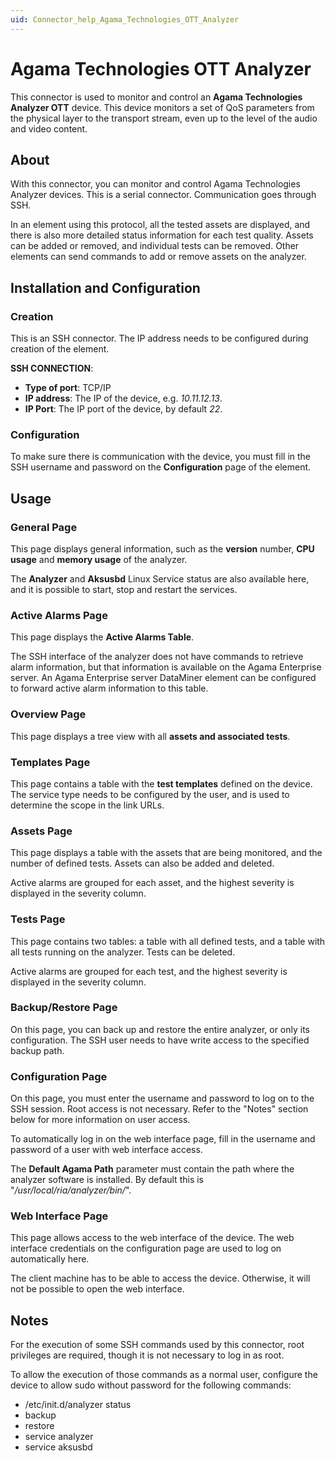 ```yaml
---
uid: Connector_help_Agama_Technologies_OTT_Analyzer
---
```


# Agama Technologies OTT Analyzer

This connector is used to monitor and control an **Agama Technologies Analyzer OTT** device. This device monitors a set of QoS parameters from the physical layer to the transport stream, even up to the level of the audio and video content.

## About

With this connector, you can monitor and control Agama Technologies Analyzer devices. This is a serial connector. Communication goes through SSH.

In an element using this protocol, all the tested assets are displayed, and there is also more detailed status information for each test quality. Assets can be added or removed, and individual tests can be removed. Other elements can send commands to add or remove assets on the analyzer.

## Installation and Configuration

### Creation

This is an SSH connector. The IP address needs to be configured during creation of the element.

**SSH CONNECTION**:

- **Type of port**: TCP/IP
- **IP address**: The IP of the device, e.g. *10.11.12.13*.
- **IP Port**: The IP port of the device, by default *22*.

### Configuration

To make sure there is communication with the device, you must fill in the SSH username and password on the **Configuration** page of the element.

## Usage

### General Page

This page displays general information, such as the **version** number, **CPU usage** and **memory usage** of the analyzer.

The **Analyzer** and **Aksusbd** Linux Service status are also available here, and it is possible to start, stop and restart the services.

### Active Alarms Page

This page displays the **Active Alarms Table**.

The SSH interface of the analyzer does not have commands to retrieve alarm information, but that information is available on the Agama Enterprise server. An Agama Enterprise server DataMiner element can be configured to forward active alarm information to this table.

### Overview Page

This page displays a tree view with all **assets and associated tests**.

### Templates Page

This page contains a table with the **test templates** defined on the device. The service type needs to be configured by the user, and is used to determine the scope in the link URLs.

### Assets Page

This page displays a table with the assets that are being monitored, and the number of defined tests. Assets can also be added and deleted.

Active alarms are grouped for each asset, and the highest severity is displayed in the severity column.

### Tests Page

This page contains two tables: a table with all defined tests, and a table with all tests running on the analyzer. Tests can be deleted.

Active alarms are grouped for each test, and the highest severity is displayed in the severity column.

### Backup/Restore Page

On this page, you can back up and restore the entire analyzer, or only its configuration. The SSH user needs to have write access to the specified backup path.

### Configuration Page

On this page, you must enter the username and password to log on to the SSH session. Root access is not necessary. Refer to the "Notes" section below for more information on user access.

To automatically log in on the web interface page, fill in the username and password of a user with web interface access.

The **Default Agama Path** parameter must contain the path where the analyzer software is installed. By default this is "*/usr/local/ria/analyzer/bin/*".

### Web Interface Page

This page allows access to the web interface of the device. The web interface credentials on the configuration page are used to log on automatically here.

The client machine has to be able to access the device. Otherwise, it will not be possible to open the web interface.

## Notes

For the execution of some SSH commands used by this connector, root privileges are required, though it is not necessary to log in as root.

To allow the execution of those commands as a normal user, configure the device to allow sudo without password for the following commands:

- /etc/init.d/analyzer status
- backup
- restore
- service analyzer
- service aksusbd
